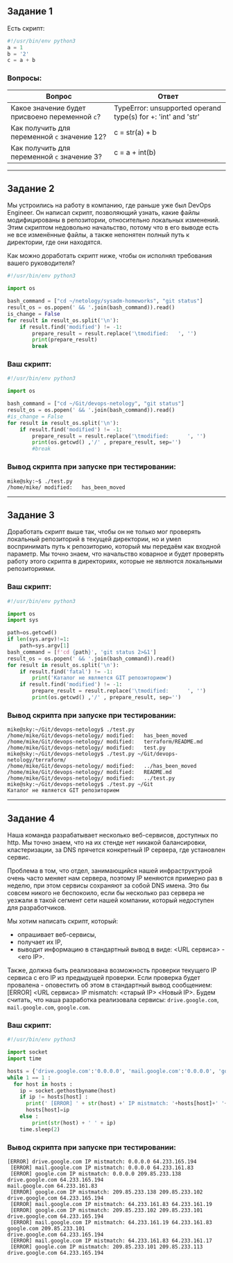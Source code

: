 ## Задание 1

Есть скрипт:
```python
#!/usr/bin/env python3
a = 1
b = '2'
c = a + b
```

### Вопросы:

| Вопрос  | Ответ |
| ------------- | ------------- |
| Какое значение будет присвоено переменной `c`?  | TypeError: unsupported operand type(s) for +: 'int' and 'str'  |
| Как получить для переменной `c` значение 12?  | c = str(a) + b |
| Как получить для переменной `c` значение 3?  | c = a + int(b) |

------

## Задание 2

Мы устроились на работу в компанию, где раньше уже был DevOps Engineer. Он написал скрипт, позволяющий узнать, какие файлы модифицированы в репозитории, относительно локальных изменений. Этим скриптом недовольно начальство, потому что в его выводе есть не все изменённые файлы, а также непонятен полный путь к директории, где они находятся. 

Как можно доработать скрипт ниже, чтобы он исполнял требования вашего руководителя?

```python
#!/usr/bin/env python3

import os

bash_command = ["cd ~/netology/sysadm-homeworks", "git status"]
result_os = os.popen(' && '.join(bash_command)).read()
is_change = False
for result in result_os.split('\n'):
    if result.find('modified') != -1:
        prepare_result = result.replace('\tmodified:   ', '')
        print(prepare_result)
        break
```

### Ваш скрипт:
```python
#!/usr/bin/env python3

import os

bash_command = ["cd ~/Git/devops-netology", "git status"]
result_os = os.popen(' && '.join(bash_command)).read()
#is_change = False
for result in result_os.split('\n'):
    if result.find('modified') != -1:
        prepare_result = result.replace('\tmodified:      ', '')
        print(os.getcwd() ,'/' , prepare_result, sep='')
        #break
```

### Вывод скрипта при запуске при тестировании:
```
mike@sky:~$ ./test.py
/home/mike/	modified:   has_been_moved
```

------

## Задание 3

Доработать скрипт выше так, чтобы он не только мог проверять локальный репозиторий в текущей директории, но и умел воспринимать путь к репозиторию, который мы передаём как входной параметр. Мы точно знаем, что начальство коварное и будет проверять работу этого скрипта в директориях, которые не являются локальными репозиториями.

### Ваш скрипт:
```python
#!/usr/bin/env python3

import os
import sys

path=os.getcwd()
if len(sys.argv)!=1:
    path=sys.argv[1]
bash_command = [f'cd {path}', 'git status 2>&1']
result_os = os.popen(' && '.join(bash_command)).read()
for result in result_os.split('\n'):
    if result.find('fatal') != -1:
        print('Каталог не является GIT репозиторием')
    if result.find('modified') != -1:
        prepare_result = result.replace('\tmodified:      ', '')
        print(os.getcwd() ,'/' , prepare_result, sep='')
```

### Вывод скрипта при запуске при тестировании:
```
mike@sky:~/Git/devops-netology$ ./test.py
/home/mike/Git/devops-netology/	modified:   has_been_moved
/home/mike/Git/devops-netology/	modified:   terraform/README.md
/home/mike/Git/devops-netology/	modified:   test.py
mike@sky:~/Git/devops-netology$ ./test.py ~/Git/devops-netology/terraform/
/home/mike/Git/devops-netology/	modified:   ../has_been_moved
/home/mike/Git/devops-netology/	modified:   README.md
/home/mike/Git/devops-netology/	modified:   ../test.py
mike@sky:~/Git/devops-netology$ ./test.py ~/Git
Каталог не является GIT репозиторием
```

------

## Задание 4

Наша команда разрабатывает несколько веб-сервисов, доступных по http. Мы точно знаем, что на их стенде нет никакой балансировки, кластеризации, за DNS прячется конкретный IP сервера, где установлен сервис. 

Проблема в том, что отдел, занимающийся нашей инфраструктурой очень часто меняет нам сервера, поэтому IP меняются примерно раз в неделю, при этом сервисы сохраняют за собой DNS имена. Это бы совсем никого не беспокоило, если бы несколько раз сервера не уезжали в такой сегмент сети нашей компании, который недоступен для разработчиков. 

Мы хотим написать скрипт, который: 
- опрашивает веб-сервисы, 
- получает их IP, 
- выводит информацию в стандартный вывод в виде: <URL сервиса> - <его IP>. 

Также, должна быть реализована возможность проверки текущего IP сервиса c его IP из предыдущей проверки. Если проверка будет провалена - оповестить об этом в стандартный вывод сообщением: [ERROR] <URL сервиса> IP mismatch: <старый IP> <Новый IP>. Будем считать, что наша разработка реализовала сервисы: `drive.google.com`, `mail.google.com`, `google.com`.

### Ваш скрипт:
```python
#!/usr/bin/env python3

import socket
import time

hosts = {'drive.google.com':'0.0.0.0', 'mail.google.com':'0.0.0.0', 'google.com':'0.0.0.0'}
while 1 == 1 :
  for host in hosts :
    ip = socket.gethostbyname(host)
    if ip != hosts[host] :
      print(' [ERROR] ' + str(host) +' IP mistmatch: '+hosts[host]+' '+ip)
      hosts[host]=ip
    else :
        print(str(host) + ' ' + ip)
    time.sleep(2)
```

### Вывод скрипта при запуске при тестировании:
```
[ERROR] drive.google.com IP mistmatch: 0.0.0.0 64.233.165.194
 [ERROR] mail.google.com IP mistmatch: 0.0.0.0 64.233.161.83
 [ERROR] google.com IP mistmatch: 0.0.0.0 209.85.233.138
drive.google.com 64.233.165.194
mail.google.com 64.233.161.83
 [ERROR] google.com IP mistmatch: 209.85.233.138 209.85.233.102
drive.google.com 64.233.165.194
 [ERROR] mail.google.com IP mistmatch: 64.233.161.83 64.233.161.19
 [ERROR] google.com IP mistmatch: 209.85.233.102 209.85.233.101
drive.google.com 64.233.165.194
 [ERROR] mail.google.com IP mistmatch: 64.233.161.19 64.233.161.83
google.com 209.85.233.101
drive.google.com 64.233.165.194
 [ERROR] mail.google.com IP mistmatch: 64.233.161.83 64.233.161.17
 [ERROR] google.com IP mistmatch: 209.85.233.101 209.85.233.113
drive.google.com 64.233.165.194
```
